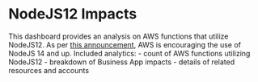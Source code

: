 # NodeJS12 Impacts

This dashboard provides an analysis on AWS functions that utilize NodeJS12. As per [this announcement](https://aws.amazon.com/blogs/developer/announcing-the-end-of-support-for-node-js-12-x-in-the-aws-sdk-for-javascript-v3/), AWS is encouraging the use of NodeJS 14 and up.
Included analytics:
	- count of AWS functions utilizing NodeJS12
	- breakdown of Business App impacts
	- details of related resources and accounts
